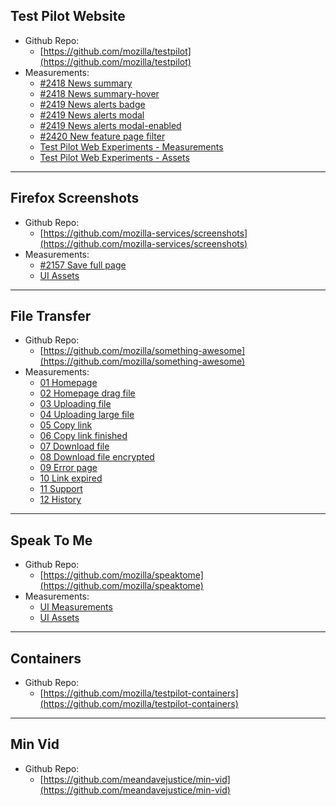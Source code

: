 ## Test Pilot Website
* Github Repo: 
    * [https://github.com/mozilla/testpilot](https://github.com/mozilla/testpilot)
* Measurements:
    * [#2418 News summary](Test_Pilot_Website/2418_News_summary)
    * [#2418 News summary-hover](Test_Pilot_Website/2418_News_summary_hover)
    * [#2419 News alerts badge](Test_Pilot_Website/2419_News_alerts_Badge)
    * [#2419 News alerts modal](Test_Pilot_Website/2419_News_alerts_Modal)
    * [#2419 News alerts modal-enabled](Test_Pilot_Website/2419_News_alerts_Modal_Enabled)
    * [#2420 New feature page filter](Test_Pilot_Website/2420_New_feature_page_filter)
    * [Test Pilot Web Experiments - Measurements](Test_Pilot_Website/01_Measurements/Web_experiments.png)
    * [Test Pilot Web Experiments - Assets](https://github.com/mozilla/testpilot-assets/tree/master/Test_Pilot_Website/00_Assets)


---
## Firefox Screenshots
* Github Repo: 
    * [https://github.com/mozilla-services/screenshots](https://github.com/mozilla-services/screenshots)
* Measurements:
    * [#2157 Save full page](Firefox_Screenshots/Save%20fullpage)
    * [UI Assets](https://github.com/mozilla/testpilot-assets/tree/master/Firefox_Screenshots/00_Assets)

---
## File Transfer 
* Github Repo: 
    * [https://github.com/mozilla/something-awesome](https://github.com/mozilla/something-awesome)
* Measurements:
    * [01 Homepage](File_Transfer/Send_01_homepage)
    * [02 Homepage drag file](File_Transfer/Send_02_homepage_drag_file)
    * [03 Uploading file](File_Transfer/Send_03_uploading_file)
    * [04 Uploading large file](File_Transfer/Send_04_uploading_large_file)
    * [05 Copy link](File_Transfer/Send_05_copy_link)
    * [06 Copy link finished](File_Transfer/Send_06_copy_link_finished)
    * [07 Download file](File_Transfer/Send_07_download_file)
    * [08 Download file encrypted](File_Transfer/Send_08_download_file_encrypted)
    * [09 Error page](File_Transfer/Send_09_error_page)
    * [10 Link expired](File_Transfer/Send_10_link_expired)
    * [11 Support](File_Transfer/Send_11_support)
    * [12 History](File_Transfer/Send_12_history)

---
## Speak To Me 
* Github Repo: 
    * [https://github.com/mozilla/speaktome](https://github.com/mozilla/speaktome)
* Measurements:
    * [UI Measurements](Speak_To_Me/01_Measurements)
    * [UI Assets](https://github.com/mozilla/testpilot-assets/tree/master/Speak_To_Me/00_Assets)

---
## Containers
* Github Repo: 
    * [https://github.com/mozilla/testpilot-containers](https://github.com/mozilla/testpilot-containers)

---
## Min Vid 
* Github Repo: 
    * [https://github.com/meandavejustice/min-vid](https://github.com/meandavejustice/min-vid)

